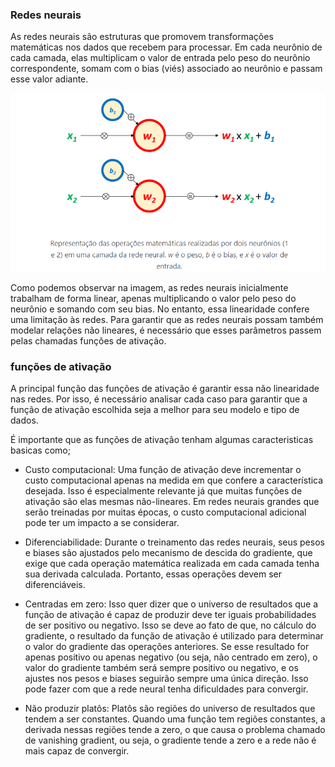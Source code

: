 
### Redes neurais 
As redes neurais são estruturas que promovem transformações matemáticas nos dados que recebem para processar. Em cada neurônio de cada camada, elas multiplicam o valor de entrada pelo peso do neurônio correspondente, somam com o bias (viés) associado ao neurônio e passam esse valor adiante.


![alt text](assets/images/image.png)

Como podemos observar na imagem, as redes neurais inicialmente trabalham de forma linear, apenas multiplicando o valor pelo peso do neurônio e somando com seu bias. No entanto, essa linearidade confere uma limitação às redes. Para garantir que as redes neurais possam também modelar relações não lineares, é necessário que esses parâmetros passem pelas chamadas funções de ativação.

### funções de ativação 

A principal função das funções de ativação é garantir essa não linearidade nas redes. Por isso, é necessário analisar cada caso para garantir que a função de ativação escolhida seja a melhor para seu modelo e tipo de dados.

É importante que as funções de ativação tenham algumas caracteristicas basicas como; 

 - Custo computacional: Uma função de ativação deve incrementar o custo computacional apenas na medida em que confere a característica desejada. Isso é especialmente relevante já que muitas funções de ativação são elas mesmas não-lineares. Em redes neurais grandes que serão treinadas por muitas épocas, o custo computacional adicional pode ter um impacto a se considerar.

 - Diferenciabilidade: Durante o treinamento das redes neurais, seus pesos e biases são ajustados pelo mecanismo de descida do gradiente, que exige que cada operação matemática realizada em cada camada tenha sua derivada calculada. Portanto, essas operações devem ser diferenciáveis.

 - Centradas em zero: Isso quer dizer que o universo de resultados que a função de ativação é capaz de produzir deve ter iguais probabilidades de ser positivo ou negativo. Isso se deve ao fato de que, no cálculo do gradiente, o resultado da função de ativação é utilizado para determinar o valor do gradiente das operações anteriores. Se esse resultado for apenas positivo ou apenas negativo (ou seja, não centrado em zero), o valor do gradiente também será sempre positivo ou negativo, e os ajustes nos pesos e biases seguirão sempre uma única direção. Isso pode fazer com que a rede neural tenha dificuldades para convergir.

 - Não produzir platôs: Platôs são regiões do universo de resultados que tendem a ser constantes. Quando uma função tem regiões constantes, a derivada nessas regiões tende a zero, o que causa o problema chamado de vanishing gradient, ou seja, o gradiente tende a zero e a rede não é mais capaz de convergir.